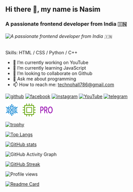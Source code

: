 ## Hi there 👋, my name is Nasim
### A passionate frontend developer from India 🇮🇳
###### ![A passionate frontend developer from India 🇮🇳](https://telegra.ph/file/71590b6f5176192abc360.jpg)


Skills:  HTML / CSS / Python / C++

- 🔭 I’m currently working on YouTube 
- 🌱 I’m currently learning JavaScript 
- 👯 I’m looking to collaborate on Github 
- 💬 Ask me about programming 
- 📫 How to reach me: technohall786@gmail.com 


[<img src='https://cdn.jsdelivr.net/npm/simple-icons@3.0.1/icons/github.svg' alt='github' height='40'>](https://github.com/Wolfmasternas)  [<img src='https://cdn.jsdelivr.net/npm/simple-icons@3.0.1/icons/facebook.svg' alt='facebook' height='40'>](https://www.facebook.com/https://www.facebook.com/nasimuddin.akunji.98)  [<img src='https://cdn.jsdelivr.net/npm/simple-icons@3.0.1/icons/instagram.svg' alt='instagram' height='40'>](https://www.instagram.com/nasim_prr_401/)  [<img src='https://cdn.jsdelivr.net/npm/simple-icons@3.0.1/icons/youtube.svg' alt='YouTube' height='40'>](https://www.youtube.com/channel/https://youtube.com/channel/UCowRCbpyM4UKhjI7aZmOrkg)  [<img src='https://cdn.jsdelivr.net/npm/simple-icons@3.0.1/icons/telegram.svg' alt='telegram' height='40'>](https://t.me/+nSl01B_2PcdiMTFh)  

<a href='https://archiveprogram.github.com/'><img src='https://raw.githubusercontent.com/acervenky/animated-github-badges/master/assets/acbadge.gif' width='40' height='40'></a> <a href='https://docs.github.com/en/developers'><img src='https://raw.githubusercontent.com/acervenky/animated-github-badges/master/assets/devbadge.gif' width='40' height='40'></a> <a href='https://github.com/pricing'><img src='https://raw.githubusercontent.com/acervenky/animated-github-badges/master/assets/pro.gif' width='40' height='40'></a> 

[![trophy](https://github-profile-trophy.vercel.app/?username=Wolfmasternas&theme=highcontrast&hide_border=true&date_format=M%20j%5B%2C%20Y%5D)](https://github.com/Wolfmasternas/github-profile-trophy)

[![Top Langs](https://github-readme-stats.vercel.app/api/top-langs/?username=Wolfmasternas=highcontrast&hide_border=true&date_format=M%20j%5B%2C%20Y%5D)](https://github.com/Wolfmasternas/github-readme-stats)

[![GitHub stats](https://github-readme-stats.vercel.app/api?username=Wolfmasternas&theme=highcontrast&hide_border=true&date_format=M%20j%5B%2C%20Y%5D)](https://github.com/Wolfmasternas/github-readme-stats)

![GitHub Activity Graph](https://activity-graph.herokuapp.com/graph?username=Wolfmasternas)  

[![GitHub Streak](http://github-readme-streak-stats.herokuapp.com?user=Wolfmasternas&theme=highcontrast&hide_border=true&date_format=M%20j%5B%2C%20Y%5D)](https://git.io/streak-stats)

![Profile views](https://gpvc.arturio.dev/Wolfmasternas)  

[![Readme Card](https://github-readme-stats.vercel.app/api/pin/?username=Wolfmasternas&repo=github-readme-stats)](https://github.com/Wolfmasternas/github-readme-stats)







